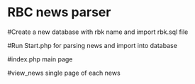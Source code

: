 # RBC news parser

#Create a new database with rbk name and import rbk.sql file

#Run Start.php for parsing news and import into database

#index.php main page 

#view_news single page of each news